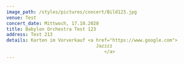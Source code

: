 ```yaml
---
image_path: /styles/pictures/concert/Bild123.jpg
venue: Test
concert_date: Mittwoch, 17.10.2020
title: Babylon Orchestra Test 123
address: Test 213
details: Karten im Vorverkauf <a href="https://www.google.com">
                                 Jazzzz
                                    </a>
---
```

